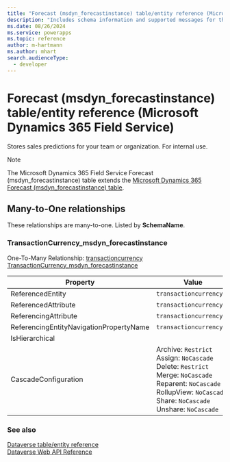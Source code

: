 ```yaml
---
title: "Forecast (msdyn_forecastinstance) table/entity reference (Microsoft Dynamics 365 Field Service)"
description: "Includes schema information and supported messages for the Forecast (msdyn_forecastinstance) table/entity with Microsoft Dynamics 365 Field Service."
ms.date: 08/26/2024
ms.service: powerapps
ms.topic: reference
author: m-hartmann
ms.author: mhart
search.audienceType: 
  - developer
---
```


# Forecast (msdyn_forecastinstance) table/entity reference (Microsoft Dynamics 365 Field Service)

Stores sales predictions for your team or organization. For internal use.

> [!NOTE]
> The Microsoft Dynamics 365 Field Service Forecast (msdyn_forecastinstance) table extends the [Microsoft Dynamics 365 Forecast (msdyn_forecastinstance) table](/dynamics365/developer/entities/msdyn_forecastinstance).




## Many-to-One relationships

These relationships are many-to-one. Listed by **SchemaName**.

### <a name="BKMK_TransactionCurrency_msdyn_forecastinstance"></a> TransactionCurrency_msdyn_forecastinstance

One-To-Many Relationship: [transactioncurrency TransactionCurrency_msdyn_forecastinstance](transactioncurrency.md#BKMK_TransactionCurrency_msdyn_forecastinstance)

|Property|Value|
|---|---|
|ReferencedEntity|`transactioncurrency`|
|ReferencedAttribute|`transactioncurrencyid`|
|ReferencingAttribute|`transactioncurrencyid`|
|ReferencingEntityNavigationPropertyName|`transactioncurrencyid`|
|IsHierarchical||
|CascadeConfiguration|Archive: `Restrict`<br />Assign: `NoCascade`<br />Delete: `Restrict`<br />Merge: `NoCascade`<br />Reparent: `NoCascade`<br />RollupView: `NoCascade`<br />Share: `NoCascade`<br />Unshare: `NoCascade`|



### See also

[Dataverse table/entity reference](../about-entity-reference.md)  
[Dataverse Web API Reference](/power-apps/developer/data-platform/webapi/reference/about)   

